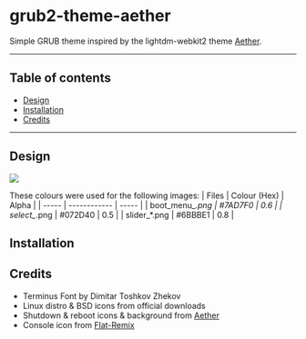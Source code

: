 # grub2-theme-aether
Simple GRUB theme inspired by the lightdm-webkit2 theme [Aether](https://github.com/NoiSek/Aether).

***
## Table of contents
- [Design](#design)
- [Installation](#installation)
- [Credits](#credits)

***
## Design
![](../screenshots/demo.gif)

These colours were used for the following images:
| Files | Colour (Hex) | Alpha |
| ----- | ------------ | ----- |
| boot_menu_*.png | #7AD7F0 | 0.6 |
| select_*.png | #072D40 | 0.5 |
| slider_*.png | #6BBBE1 | 0.8 |

## Installation


## Credits
- Terminus Font by Dimitar Toshkov Zhekov
- Linux distro & BSD icons from official downloads
- Shutdown & reboot icons & background from [Aether](https://github.com/NoiSek/Aether)
- Console icon from [Flat-Remix](https://github.com/daniruiz/flat-remix)
